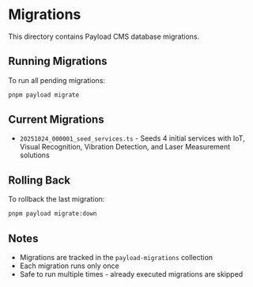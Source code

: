 # Migrations

This directory contains Payload CMS database migrations.

## Running Migrations

To run all pending migrations:

```bash
pnpm payload migrate
```

## Current Migrations

- `20251024_000001_seed_services.ts` - Seeds 4 initial services with IoT, Visual Recognition, Vibration Detection, and Laser Measurement solutions

## Rolling Back

To rollback the last migration:

```bash
pnpm payload migrate:down
```

## Notes

- Migrations are tracked in the `payload-migrations` collection
- Each migration runs only once
- Safe to run multiple times - already executed migrations are skipped
